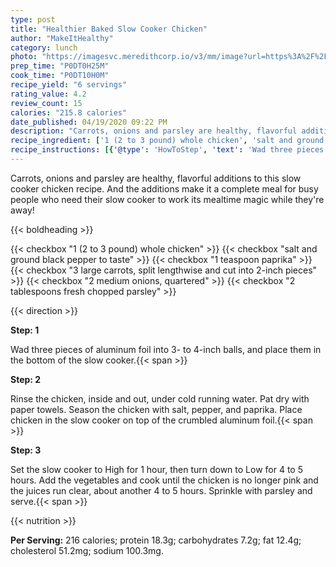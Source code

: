 ```yaml
---
type: post
title: "Healthier Baked Slow Cooker Chicken"
author: "MakeItHealthy"
category: lunch
photo: "https://imagesvc.meredithcorp.io/v3/mm/image?url=https%3A%2F%2Fimages.media-allrecipes.com%2Fuserphotos%2F876681.jpg"
prep_time: "P0DT0H25M"
cook_time: "P0DT10H0M"
recipe_yield: "6 servings"
rating_value: 4.2
review_count: 15
calories: "215.8 calories"
date_published: 04/19/2020 09:22 PM
description: "Carrots, onions and parsley are healthy, flavorful additions to this slow cooker chicken recipe.  And the additions make it a complete meal for busy people who need their slow cooker to work its mealtime magic while they're away!"
recipe_ingredient: ['1 (2 to 3 pound) whole chicken', 'salt and ground black pepper to taste', '1 teaspoon paprika', '3 large carrots, split lengthwise and cut into 2-inch pieces', '2 medium onions, quartered', '2 tablespoons fresh chopped parsley']
recipe_instructions: [{'@type': 'HowToStep', 'text': 'Wad three pieces of aluminum foil into 3- to 4-inch balls, and place them in the bottom of the slow cooker.\n'}, {'@type': 'HowToStep', 'text': 'Rinse the chicken, inside and out, under cold running water. Pat dry with paper towels. Season the chicken with salt, pepper, and paprika. Place chicken in the slow cooker on top of the crumbled aluminum foil.\n'}, {'@type': 'HowToStep', 'text': 'Set the slow cooker to High for 1 hour, then turn down to Low for 4 to 5 hours. Add the vegetables and cook until the chicken is no longer pink and the juices run clear, about another 4 to 5 hours. Sprinkle with parsley and serve.\n'}]
---
```


Carrots, onions and parsley are healthy, flavorful additions to this slow cooker chicken recipe.  And the additions make it a complete meal for busy people who need their slow cooker to work its mealtime magic while they're away! 

{{< boldheading >}}

{{< checkbox "1 (2 to 3 pound) whole chicken" >}}
{{< checkbox "salt and ground black pepper to taste" >}}
{{< checkbox "1 teaspoon paprika" >}}
{{< checkbox "3 large carrots, split lengthwise and cut into 2-inch pieces" >}}
{{< checkbox "2 medium onions, quartered" >}}
{{< checkbox "2 tablespoons fresh chopped parsley" >}}


{{< direction >}}

**Step: 1**

Wad three pieces of aluminum foil into 3- to 4-inch balls, and place them in the bottom of the slow cooker.{{< span >}}

**Step: 2**

Rinse the chicken, inside and out, under cold running water. Pat dry with paper towels. Season the chicken with salt, pepper, and paprika. Place chicken in the slow cooker on top of the crumbled aluminum foil.{{< span >}}

**Step: 3**

Set the slow cooker to High for 1 hour, then turn down to Low for 4 to 5 hours. Add the vegetables and cook until the chicken is no longer pink and the juices run clear, about another 4 to 5 hours. Sprinkle with parsley and serve.{{< span >}}

{{< nutrition >}}

**Per Serving:** 216 calories; protein 18.3g; carbohydrates 7.2g; fat 12.4g; cholesterol 51.2mg; sodium 100.3mg.